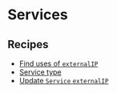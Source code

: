 # Services

## Recipes

* [Find uses of `externalIP`](broken-reference)
* [Service type](broken-reference)
* [Update `Service` `externalIP`](broken-reference)

